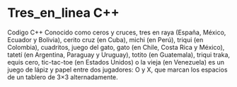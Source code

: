 # Tres_en_linea C++
Codigo C++
Conocido como ceros y cruces, tres en raya (España, México, Ecuador y Bolivia), cerito cruz (en Cuba), michi (en Perú), triqui (en Colombia), cuadritos, juego del gato, gato (en Chile, Costa Rica y México), tatetí (en Argentina, Paraguay y Uruguay), totito (en Guatemala), triqui traka, equis cero, tic-tac-toe (en Estados Unidos) o la vieja (en Venezuela) es un juego de lápiz y papel entre dos jugadores: O y X, que marcan los espacios de un tablero de 3×3 alternadamente.
